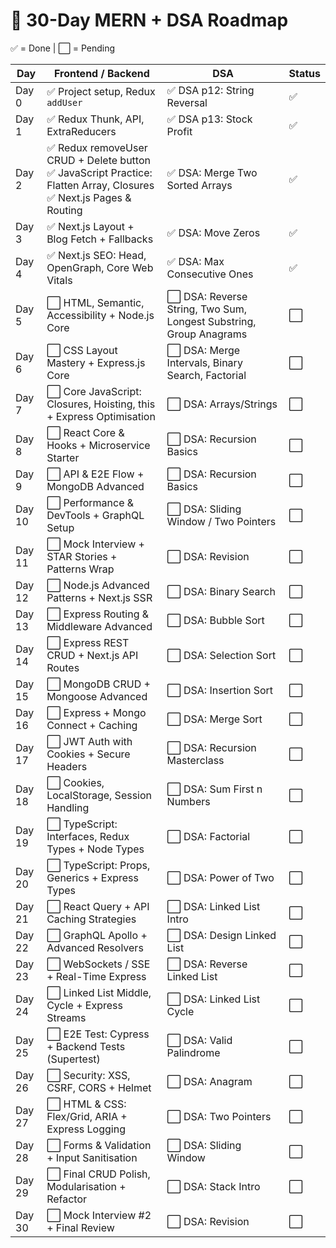 # 📅 30-Day MERN + DSA Roadmap

✅ = Done | ⬜️ = Pending

| Day | Frontend / Backend | DSA | Status |
|-----|--------------------|-----|--------|
| Day 0 | ✅ Project setup, Redux `addUser` | ✅ DSA p12: String Reversal | ✅ |
| Day 1 | ✅ Redux Thunk, API, ExtraReducers | ✅ DSA p13: Stock Profit | ✅ |
| Day 2 | ✅ Redux removeUser CRUD + Delete button  <br> ✅ JavaScript Practice: Flatten Array, Closures  <br> ✅ Next.js Pages & Routing | ✅ DSA: Merge Two Sorted Arrays | ✅ |
| Day 3 | ✅ Next.js Layout + Blog Fetch + Fallbacks | ✅ DSA: Move Zeros | ✅ |
| Day 4 | ✅ Next.js SEO: Head, OpenGraph, Core Web Vitals | ✅ DSA: Max Consecutive Ones | ✅ |
| Day 5 | ⬜️ HTML, Semantic, Accessibility + Node.js Core | ⬜️ DSA: Reverse String, Two Sum, Longest Substring, Group Anagrams | ⬜️ |
| Day 6 | ⬜️ CSS Layout Mastery + Express.js Core | ⬜️ DSA: Merge Intervals, Binary Search, Factorial | ⬜️ |
| Day 7 | ⬜️ Core JavaScript: Closures, Hoisting, this + Express Optimisation | ⬜️ DSA: Arrays/Strings | ⬜️ |
| Day 8 | ⬜️ React Core & Hooks + Microservice Starter | ⬜️ DSA: Recursion Basics | ⬜️ |
| Day 9 | ⬜️ API & E2E Flow + MongoDB Advanced | ⬜️ DSA: Recursion Basics | ⬜️ |
| Day 10 | ⬜️ Performance & DevTools + GraphQL Setup | ⬜️ DSA: Sliding Window / Two Pointers | ⬜️ |
| Day 11 | ⬜️ Mock Interview + STAR Stories + Patterns Wrap | ⬜️ DSA: Revision | ⬜️ |
| Day 12 | ⬜️ Node.js Advanced Patterns + Next.js SSR | ⬜️ DSA: Binary Search | ⬜️ |
| Day 13 | ⬜️ Express Routing & Middleware Advanced | ⬜️ DSA: Bubble Sort | ⬜️ |
| Day 14 | ⬜️ Express REST CRUD + Next.js API Routes | ⬜️ DSA: Selection Sort | ⬜️ |
| Day 15 | ⬜️ MongoDB CRUD + Mongoose Advanced | ⬜️ DSA: Insertion Sort | ⬜️ |
| Day 16 | ⬜️ Express + Mongo Connect + Caching | ⬜️ DSA: Merge Sort | ⬜️ |
| Day 17 | ⬜️ JWT Auth with Cookies + Secure Headers | ⬜️ DSA: Recursion Masterclass | ⬜️ |
| Day 18 | ⬜️ Cookies, LocalStorage, Session Handling | ⬜️ DSA: Sum First n Numbers | ⬜️ |
| Day 19 | ⬜️ TypeScript: Interfaces, Redux Types + Node Types | ⬜️ DSA: Factorial | ⬜️ |
| Day 20 | ⬜️ TypeScript: Props, Generics + Express Types | ⬜️ DSA: Power of Two | ⬜️ |
| Day 21 | ⬜️ React Query + API Caching Strategies | ⬜️ DSA: Linked List Intro | ⬜️ |
| Day 22 | ⬜️ GraphQL Apollo + Advanced Resolvers | ⬜️ DSA: Design Linked List | ⬜️ |
| Day 23 | ⬜️ WebSockets / SSE + Real-Time Express | ⬜️ DSA: Reverse Linked List | ⬜️ |
| Day 24 | ⬜️ Linked List Middle, Cycle + Express Streams | ⬜️ DSA: Linked List Cycle | ⬜️ |
| Day 25 | ⬜️ E2E Test: Cypress + Backend Tests (Supertest) | ⬜️ DSA: Valid Palindrome | ⬜️ |
| Day 26 | ⬜️ Security: XSS, CSRF, CORS + Helmet | ⬜️ DSA: Anagram | ⬜️ |
| Day 27 | ⬜️ HTML & CSS: Flex/Grid, ARIA + Express Logging | ⬜️ DSA: Two Pointers | ⬜️ |
| Day 28 | ⬜️ Forms & Validation + Input Sanitisation | ⬜️ DSA: Sliding Window | ⬜️ |
| Day 29 | ⬜️ Final CRUD Polish, Modularisation + Refactor | ⬜️ DSA: Stack Intro | ⬜️ |
| Day 30 | ⬜️ Mock Interview #2 + Final Review | ⬜️ DSA: Revision | ⬜️ |